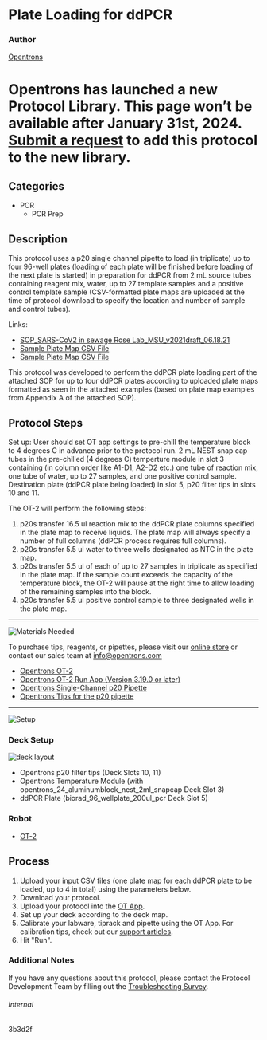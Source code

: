 # Plate Loading for ddPCR

### Author
[Opentrons](https://opentrons.com/)


# Opentrons has launched a new Protocol Library. This page won’t be available after January 31st, 2024. [Submit a request](https://docs.google.com/forms/d/e/1FAIpQLSdYYp9QCKow4nn0KlCVsMS3HX0eJ0N9O7-erajKvcpT0lWbSg/viewform) to add this protocol to the new library.

## Categories
* PCR
     * PCR Prep

## Description

This protocol uses a p20 single channel pipette to load (in triplicate) up to four 96-well plates (loading of each plate will be finished before loading of the next plate is started) in preparation for ddPCR from 2 mL source tubes containing reagent mix, water, up to 27 template samples and a positive control template sample (CSV-formatted plate maps are uploaded at the time of protocol download to specify the location and number of sample and control tubes).

Links:
* [SOP_SARS-CoV2 in sewage Rose Lab_MSU_v2021draft_06.18.21](https://s3.amazonaws.com/pf-upload-01/u-4256/0/2021-06-22/ux22lt2/SOP_SARS-CoV2%20in%20sewage%20Rose%20Lab_MSU_v2021draft_06.18.21.pdf)
* [Sample Plate Map CSV File](https://opentrons-protocol-library-website.s3.amazonaws.com/custom-README-images/3b3d2f/N1N2+duplex+plate+map.csv)
* [Sample Plate Map CSV File](https://opentrons-protocol-library-website.s3.amazonaws.com/custom-README-images/3b3d2f/Phi6+simplex+plate+map.csv)

This protocol was developed to perform the ddPCR plate loading part of the attached SOP for up to four ddPCR plates according to uploaded plate maps formatted as seen in the attached examples (based on plate map examples from Appendix A of the attached SOP).

## Protocol Steps

Set up: User should set OT app settings to pre-chill the temperature block to 4 degrees C in advance prior to the protocol run. 2 mL NEST snap cap tubes in the pre-chilled (4 degrees C) temperture module in slot 3 containing (in column order like A1-D1, A2-D2 etc.) one tube of reaction mix, one tube of water, up to 27 samples, and one positive control sample. Destination plate (ddPCR plate being loaded) in slot 5, p20 filter tips in slots 10 and 11.

The OT-2 will perform the following steps:
1. p20s transfer 16.5 ul reaction mix to the ddPCR plate columns specified in the plate map to receive liquids. The plate map will always specify a number of full columns (ddPCR process requires full columns).
2. p20s transfer 5.5 ul water to three wells designated as NTC in the plate map.
3. p20s transfer 5.5 ul of each of up to 27 samples in triplicate as specified in the plate map. If the sample count exceeds the capacity of the temperature block, the OT-2 will pause at the right time to allow loading of the remaining samples into the block.
4. p20s transfer 5.5 ul positive control sample to three designated wells in the plate map.

---
![Materials Needed](https://s3.amazonaws.com/opentrons-protocol-library-website/custom-README-images/001-General+Headings/materials.png)

To purchase tips, reagents, or pipettes, please visit our [online store](https://shop.opentrons.com/) or contact our sales team at [info@opentrons.com](mailto:info@opentrons.com)

* [Opentrons OT-2](https://shop.opentrons.com/collections/ot-2-robot/products/ot-2)
* [Opentrons OT-2 Run App (Version 3.19.0 or later)](https://opentrons.com/ot-app/)
* [Opentrons Single-Channel p20 Pipette](https://shop.opentrons.com/collections/ot-2-pipettes/products/single-channel-electronic-pipette)
* [Opentrons Tips for the p20 pipette](https://shop.opentrons.com/collections/opentrons-tips)

---
![Setup](https://s3.amazonaws.com/opentrons-protocol-library-website/custom-README-images/001-General+Headings/Setup.png)

### Deck Setup
![deck layout](https://opentrons-protocol-library-website.s3.amazonaws.com/custom-README-images/3b3d2f/layout_3b3d2f.png)

* Opentrons p20 filter tips (Deck Slots 10, 11)
* Opentrons Temperature Module (with opentrons_24_aluminumblock_nest_2ml_snapcap Deck Slot 3)
* ddPCR Plate (biorad_96_wellplate_200ul_pcr Deck Slot 5)

### Robot
* [OT-2](https://opentrons.com/ot-2)

## Process
1. Upload your input CSV files (one plate map for each ddPCR plate to be loaded, up to 4 in total) using the parameters below.
2. Download your protocol.
3. Upload your protocol into the [OT App](https://opentrons.com/ot-app).
4. Set up your deck according to the deck map.
5. Calibrate your labware, tiprack and pipette using the OT App. For calibration tips, check out our [support articles](https://support.opentrons.com/en/collections/1559720-guide-for-getting-started-with-the-ot-2).
6. Hit "Run".

### Additional Notes
If you have any questions about this protocol, please contact the Protocol Development Team by filling out the [Troubleshooting Survey](https://protocol-troubleshooting.paperform.co/).

###### Internal
3b3d2f
